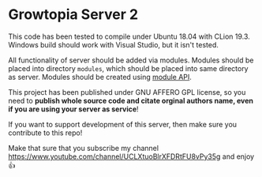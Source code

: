 # Growtopia Server 2

This code has been tested to compile under Ubuntu 18.04 with CLion 19.3. Windows build should work with Visual Studio, but it isn't tested.

All functionality of server should be added via modules. Modules should be placed into directory `modules`, which should be placed into same directory as server. Modules should be created using [module API](https://github.com/GrowtopiaNoobs/GrowtopiaServer2-Module).

This project has been published under GNU AFFERO GPL license, so you need to **publish whole source code and citate orginal authors name, even if you are using your server as service**!

If you want to support development of this server, then make sure you contribute to this repo!

Make that sure that you subscribe my channel https://www.youtube.com/channel/UCLXtuoBlrXFDRtFU8vPy35g and enjoy :+1:
